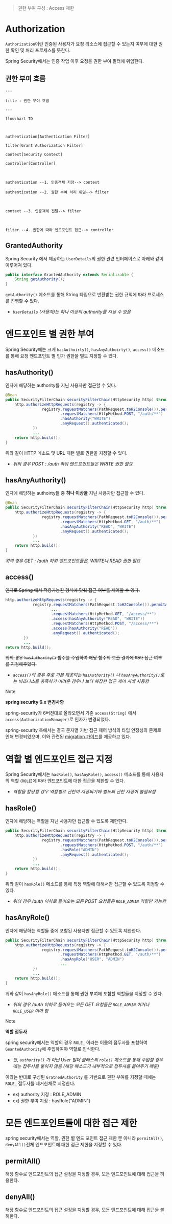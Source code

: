 > 권한 부여 구성 : Access 제한

# Authorization
`Authorization`이란 인증된 사용자가 요청 리소스에 접근할 수 있는지 여부에 대한 권한 확인 및 처리 프로세스를 뜻한다.

Spring Security에서는 인증 작업 이후 요청을 권한 부여 필터에 위임한다.

## 권한 부여 흐름
```mermaid
---

title : 권한 부여 흐름

---

flowchart TD

  

authentication[Authentication Filter]

filter[Grant Authorization Filter]

context[Security Context]

controller[Controller]

  

authentication --1. 인증객체 저장--> context

authentication --2. 권한 부여 처리 위임--> filter

  

context --3. 인증객체 전달--> filter

  

filter --4. 권한에 따라 엔드포인트 접근--> controller
```

## GrantedAuthority
Spring Security 에서 제공하는 `UserDetails`의 권한 관련 인터페이스로 아래와 같이 이루어져 있다.

```java
public interface GrantedAuthority extends Serializable {  
    String getAuthority();  
}
```

`getAuthority()` 메소드를 통해 String 타입으로 반환받는 권한 규칙에 따라 프로세스를 진행할 수 있다.
- *`UserDetails` (사용자)는 하나 이상의 authority를 지닐 수 있음*

# 엔드포인트 별 권한 부여
Spring Security에는 크게 `hasAuthoirty()`, `hasAnyAuthoirty()`, `access()` 메소드를 통해 요청 엔드포인트 별 인가 권한을 별도 지정할 수 있다.

## hasAuthority()
인자에 해당하는 authority를 지닌 사용자만 접근할 수 있다.

```java
@Bean  
public SecurityFilterChain securityFilterChain(HttpSecurity http) throws Exception {  
    http.authorizeHttpRequests(registry -> {  
                registry.requestMatchers(PathRequest.toH2Console()).permitAll()  
                        .requestMatchers(HttpMethod.POST, "/auth/**")  
                        .hasAuthority("WRITE")  
                        .anyRequest().authenticated();  
            }) 
            ... 
    return http.build();  
}
```

위와 같이 HTTP 메소드 및 URL 패턴 별로 권한을 지정할 수 있다.
- *위의 경우 POST : /auth 하위 엔드포인트들은 WRITE 권한 필요*

## hasAnyAuthority()
인자에 해당하는 authoirty들 중 **하나 이상을** 지닌 사용자만 접근할 수 있다.

```java
@Bean  
public SecurityFilterChain securityFilterChain(HttpSecurity http) throws Exception {  
    http.authorizeHttpRequests(registry -> {  
                registry.requestMatchers(PathRequest.toH2Console()).permitAll()  
                        .requestMatchers(HttpMethod.GET, "/auth/**")  
                        .hasAnyAuthority("READ", "WRITE")
                        .anyRequest().authenticated();  
            })
            ...
    return http.build();  
}
```

*위의 경우 GET : /auth 하위 엔드포인트들은, WRITE나 READ 권한 필요*

## access()
~~인자로 Spring 에서 적용가능한 형식에 맞춰 접근 여부를 제어할 수 있다.~~
```java
http.authorizeHttpRequests(registry -> {  
            registry.requestMatchers(PathRequest.toH2Console()).permitAll()  
                    ...
                    .requestMatchers(HttpMethod.GET, "/access/**")  
                    .access(hasAnyAuthority("READ", "WRITE"))  
                    .requestMatchers(HttpMethod.POST, "/access/**")  
                    .access(hasAuthority("READ"))  
                    .anyRequest().authenticated();  
        })  
        ... 
return http.build();
```

~~위의 경우 `hasAuthority()` 함수를 주입하여 해당 함수의 호출 결과에 따라 접근 여부를 지정해주었다.~~
- *`access()`의 경우 주로 기본 제공되는 `hasAuthority()` 나 `hasAnyAuthority()`로는 비즈니스를 충족하기 어려운 경우나 보다 복잡한 접근 제어 시에 사용함*

> [!NOTE]
> **spring security 6.x 변경사항**
> 
> spring-security가 6버전대로 올라오면서 기존 `access(String)` 에서 `access(AuthorizationManager)`로 인자가 변경되었다.
> 
> spring-security 측에서는 결국 문자열 기반 접근 제어 방식의 타입 안정성의 문제로 인해 변경되었으며, 이와 관련된 [migration 가이드](https://docs.spring.io/spring-security/reference/servlet/authorization/authorize-http-requests.html#_migrating_expressions)를 제공하고 있다.

# 역할 별 엔드포인트 접근 지정
Spring Security에서는 `hasRole()`, `hasAnyRole()`, `access()` 메소드를 통해 사용자의 역할 (`ROLE`)에 따라 엔드포인트에 대한 접근을 제한할 수 있다.
- *역할을 할당할 경우 역할별로 권한이 지정되기에 별도의 권한 지정이 불필요함*

## hasRole()
인자에 해당하는 역할을 지닌 사용자만 접근할 수 있도록 제한한다.

```java
public SecurityFilterChain securityFilterChain(HttpSecurity http) throws Exception {
	http.authorizeHttpRequests(registry -> {
				registry.requestMatchers(PathRequest.toH2Console()).permitAll()
						.requestMatchers(HttpMethod.POST, "/auth/**")
						.hasRole("ADMIN")
						.anyRequest().authenticated();
			})
			...
	return http.build();
}
```

위와 같이 `hasRole()` 메소드를 통해 특정 역할에 대해서만 접근할 수 있도록 지정할 수 있다.
- *위의 경우 /auth 이하로 들어오는 모든 POST 요청들은 `ROLE_ADMIN` 역할만 가능함*

## hasAnyRole()
인자에 해당하는 역할들 중에 포함된 사용자만 접근할 수 있도록 제한한다.

```java
public SecurityFilterChain securityFilterChain(HttpSecurity http) throws Exception {
	http.authorizeHttpRequests(registry -> {
				registry.requestMatchers(PathRequest.toH2Console()).permitAll()
						.requestMatchers(HttpMethod.GET, "/auth/**")
						.hasAnyRole("USER", "ADMIN")
						...
			})
			...
	return http.build();
}
```

위와 같이 `hasAnyRole()` 메소드를 통해 권한 부여에 포함할 역할들을 지정할 수 있다.
- *위의 경우 /auth 이하로 들어오는 모든 GET 요청들은 `ROLE_ADMIN` 이거나 `ROLE_USER` 여아 함*



> [!NOTE]
> **역할 접두사**
> 
> spring security에서는 역할의 경우 `ROLE_` 이라는 이름의 접두사를 포함하여 `GeantedAuthority`에 주입하여야 역할로 인식한다.
> 
> - *단, `authority()` 가 아닌 User 빌더 클래스의 `role()` 메소드를 통해 주입할 경우에는 접두사를 붙이지 않음 (해당 메소드가 내부적으로 접두사를 붙여주기 때문)*
> 
> 이와는 반대로 구성된 `GratnedAuthority` 를 기반으로 권한 부여를 지정할 때에는 `ROLE_` 접두사를 제거한채로 지정한다.
> 
> - ex) authority 지정 : ROLE_ADMIN
> - ex) 권한 부여 지정 : hasRole("ADMIN")

# 모든 엔드포인트들에 대한 접근 제한
spring security에서는 역할, 권한 별 엔드 포인트 접근 제한 뿐 아니라 `permitAll()`, `denyAll()`전체 엔드포인트에 대한 접근 제한을 지정할 수 있다.

## permitAll()
해당 함수로 엔드포인트의 접근 설정을 지정할 경우, 모든 엔드포인트에 대해 접근을 허용한다.

## denyAll()
해당 함수로 엔드포인트의 접근 설정을 지정할 경우, 모든 엔드포인트에 대해 접근을 불허한다.